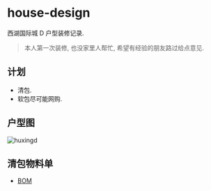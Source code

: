 # house-design

西湖国际城 D 户型装修记录.

 > 本人第一次装修, 也没家里人帮忙, 希望有经验的朋友路过给点意见.

## 计划

* 清包.
* 软包尽可能网购.

## 户型图

![huxingd](huxingd.jpeg)

## 清包物料单

* [BOM](box.xlsx)
